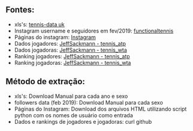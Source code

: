 ## Fontes:
* xls's: [tennis-data uk](http://www.tennis-data.co.uk/)
* Instagram username e seguidores em fev/2019: [functionaltennis](https://www.functionaltennis.com/blogs/news/atp-wta-top-100-instagram-rankings)
* Páginas do instagram: [Instagram](instagram.com)
* Dados jogadores: [JeffSackmann - tennis_atp](https://github.com/JeffSackmann/tennis_atp/blob/master/atp_players.csv)
* Dados jogadoras: [JeffSackmann - tennis_wta](https://github.com/JeffSackmann/tennis_wta/blob/master/wta_players.csv)
* Ranking jogadores: [JeffSackmann - tennis_atp](https://github.com/JeffSackmann/tennis_atp/blob/master/atp_rankings_00s.csv)
* Ranking jogadoras: [JeffSackmann - tennis_wta](https://github.com/JeffSackmann/tennis_wta/raw/master/wta_rankings_00s.csv)

## Método de extração:
* xls's: Download Manual para cada ano e sexo
* followers data (feb 2019): Download Manual para cada sexo
* Páginas do Instagram: Download dos arquivos HTML utilizando script python com os nomes de usuário como entrada
* Dados e rankings de jogadores e jogadoras: curl github